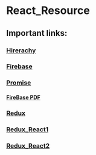 # React_Resource
## Important links:

### [Hirerachy](https://projects.wojtekmaj.pl/react-lifecycle-methods-diagram/)

### [Firebase](https://firebase.google.com/)

### [Promise](https://developer.mozilla.org/en-US/docs/Web/JavaScript/Reference/Global_Objects/Promise)


#### [FireBase PDF](https://github.com/fantasy-08/React_Resource/blob/main/Resources/firebase.pdf)


### [Redux](https://redux.js.org/recipes/configuring-your-store/)

### [Redux_React1](https://medium.com/coox-tech/how-to-setup-redux-with-react-2020-adb8cad90234)

### [Redux_React2](https://medium.com/swlh/state-management-in-react-with-redux-tutorial-53fa7dd60d19)
